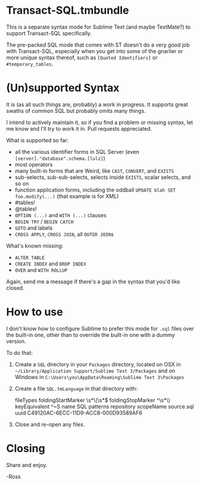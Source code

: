 Transact-SQL.tmbundle
=====================

This is a separate syntax mode for Sublime Text (and maybe TextMate?) to support Transact-SQL specifically.

The pre-packed SQL mode that comes with ST doesn't do a very good job with Transact-SQL, especially when you get into some of the gnarlier or more unique syntax thereof, such as `[Quoted Identifiers]` or `#temporary_tables`.

(Un)supported Syntax
====================

It is (as all such things are, probably) a work in progress. It supports great swaths of common SQL but probably omits many things.

I intend to actively maintain it, so if you find a problem or missing syntax, let me know and I'll try to work it in. Pull requests appreciated.

What is supported so far:
- all the various identifier forms in SQL Server (even `[server]."database".schema.[lulz]`)
- most operators
- many built-in forms that are Weird, like `CAST`, `CONVERT`, and `EXISTS`
- sub-selects, sub-sub-selects, selects inside `EXISTS`, scalar selects, and so on
- function application forms, including the oddball `UPDATE blah SET foo.modify(...)` (that example is for XML)
- #tables!
- @tables!
- `OPTION (...)` and `WITH (...)` clauses
- `BEGIN TRY` / `BEGIN CATCH`
- `GOTO` and labels
- `CROSS APPLY`, `CROSS JOIN`, all `OUTER JOIN`s

What's known missing:
- `ALTER TABLE`
- `CREATE INDEX` and `DROP INDEX`
- `OVER` and `WITH ROLLUP`

Again, send me a message if there's a gap in the syntax that you'd like closed.

How to use
==========

I don't know how to configure Sublime to prefer this mode for `.sql` files over the built-in one, other than to override the built-in one with a dummy version.

To do that:

1. Create a `SQL` directory in your `Packages` directory, located on OSX in `~/Library/Application Support/Sublime Text 3/Packages` and on Windows in `C:\Users\you\AppData\Roaming\Sublime Text 3\Packages`
2. Create a file `SQL.tmLanguage` in that directory with:

    <?xml version="1.0" encoding="UTF-8"?> <!DOCTYPE plist PUBLIC "-//Apple Computer//DTD PLIST 1.0//EN""http://www.apple.com/DTDs/PropertyList-1.0.dtd">
    <plist version="1.0">
    <dict>
        <key>fileTypes</key>
        <array><!--
            <string>sql</string>
            <string>ddl</string>
            <string>dml</string>
      --></array>
        <key>foldingStartMarker</key>
        <string>\s*\(\s*$</string>
        <key>foldingStopMarker</key>
        <string>^\s*\)</string>
        <key>keyEquivalent</key>
        <string>^~S</string>
        <key>name</key>
        <string>SQL</string>
        <key>patterns</key>
        <array>
          </array>
          <key>repository</key>
          <dict>
          </dict>
        <key>scopeName</key>
        <string>source.sql</string>
        <key>uuid</key>
        <string>C49120AC-6ECC-11D9-ACC8-000D93589AF6</string>
    </dict>
    </plist>

3. Close and re-open any files.

Closing
=======

Share and enjoy.

-Ross